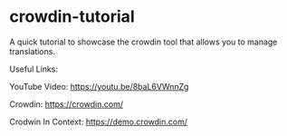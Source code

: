 # crowdin-tutorial

A quick tutorial to showcase the crowdin tool that allows you to manage translations.

Useful Links:

YouTube Video: https://youtu.be/8baL6VWnnZg

Crowdin: https://crowdin.com/

Crodwin In Context: https://demo.crowdin.com/
